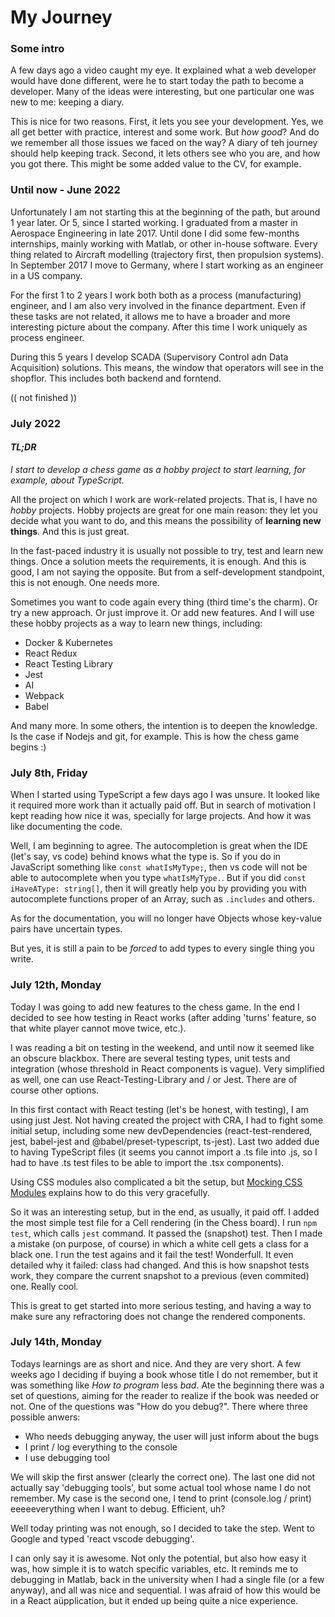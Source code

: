 # My Journey

### Some intro

<p>A few days ago a video caught my eye. It explained what a web developer would have done different, were he to start today the path to become a developer. Many of the ideas were interesting, but one particular one was new to me: keeping a diary.</p>

<p>This is nice for two reasons. First, it lets you see your development. Yes, we all get better with practice, interest and some work. But <i>how good</i>? And do we remember all those issues we faced on the way? A diary of teh journey should help keeping track. Second, it lets others see who you are, and how you got there. This might be some added value to the CV, for example.</p>

### Until now - June 2022

<p>Unfortunately I am not starting this at the beginning of the path, but around 1 year later. Or 5, since I started working. I graduated from a master in Aerospace Engineering in late 2017. Until done I did some few-months internships, mainly working with Matlab, or other in-house software. Every thing related to Aircraft modelling (trajectory first, then propulsion systems). In September 2017 I move to Germany, where I start working as an engineer in a US company.</p>

<p>For the first 1 to 2 years I work both both as a process (manufacturing) engineer, and I am also very involved in the finance department. Even if these tasks are not related, it allows me to have a broader and more interesting picture about the company. After this time I work uniquely as process engineer.</p>

<p>During this 5 years I develop SCADA (Supervisory Control adn Data Acquisition) solutions. This means, the window that operators will see in the shopflor. This includes both backend and forntend.</p>

(( not finished ))

### July 2022

#### <i>TL;DR</i>

<p><i>I start to develop a chess game as a hobby project to start learning, for example, about TypeScript.</i></p>

<p>All the project on which I work are work-related projects. That is, I have no <i>hobby</i> projects. Hobby projects are great for one main reason: they let you decide what you want to do, and this means the possibility of <b>learning new things</b>. And this is just great.</p>

<p>In the fast-paced industry it is usually not possible to try, test and learn new things. Once a solution meets the requirements, it is enough. And this is good, I am not saying the opposite. But from a self-development standpoint, this is not enough. One needs more.</p>

<p>Sometimes you want to code again every thing (third time's the charm). Or try a new approach. Or just improve it. Or add new features. And I will use these hobby projects as a way to learn new things, including:</p>

<ul>
<li>Docker & Kubernetes</li>
<li>React Redux</li>
<li>React Testing Library</li>
<li>Jest</li>
<li>AI</li>
<li>Webpack</li>
<li>Babel</li>
</ul>

<p>And many more. In some others, the intention is to deepen the knowledge. Is the case if Nodejs and git, for example. This is how the chess game begins :)</p>

### July 8th, Friday

When I started using TypeScript a few days ago I was unsure. It looked like it required more work than it actually paid off. But in search of motivation I kept reading how nice it was, specially for large projects. And how it was like documenting the code.

Well, I am beginning to agree. The autocompletion is great when the IDE (let's say, vs code) behind knows what the type is. So if you do in JavaScript something like `const whatIsMyType;`, then vs code will not be able to autocomplete when you type `whatIsMyType.`. But if you did `const iHaveAType: string[]`, then it will greatly help you by providing you with autocomplete functions proper of an Array, such as `.includes` and others.

As for the documentation, you will no longer have Objects whose key-value pairs have uncertain types.

But yes, it is still a pain to be <i>forced</i> to add types to every single thing you write.

### July 12th, Monday

Today I was going to add new features to the chess game. In the end I decided to see how testing in React works (after adding 'turns' feature, so that white player cannot move twice, etc.).

I was reading a bit on testing in the weekend, and until now it seemed like an obscure blackbox. There are several testing types, unit tests and integration (whose threshold in React components is vague). Very simplified as well, one can use React-Testing-Library and / or Jest. There are of course other options. 

In this first contact with React testing (let's be honest, with testing), I am using just Jest. Not having created the project with CRA, I had to fight some initial setup, including some new devDependencies (react-test-rendered, jest, babel-jest and @babel/preset-typescript, ts-jest). Last two added due to having TypeScript files (it seems you cannot import a .ts file into .js, so I had to have .ts test files to be able to import the .tsx components).

Using CSS modules also complicated a bit the setup, but [Mocking CSS Modules](https://jestjs.io/docs/webpack#mocking-css-modules) explains how to do this very gracefully.

So it was an interesting setup, but in the end, as usually, it paid off. I added the most simple test file for a Cell rendering (in the Chess board). I run `npm test`, which calls `jest` command. It passed the (snapshot) test. Then I made a mistake (on purpose, of course) in which a white cell gets a class for a black one. I run the test agains and it fail the test! Wonderfull. It even detailed why it failed: class had changed. And this is how snapshot tests work, they compare the current snapshot to a previous (even commited) one. Really cool.

This is great to get started into more serious testing, and having a way to make sure any refractoring does not change the rendered components.

### July 14th, Monday

Todays learnings are as short and nice. And they are very short. A few weeks ago I deciding if buying a book whose title I do not remember, but it was something like <i>How to program </i>less <i>bad</i>. Ate the beginning there was a set of questions, aiming for the reader to realize if the book was needed or not. One of the questions was "How do you debug?". There where three possible anwers:

<ul>
<li>Who needs debugging anyway, the user will just inform about the bugs</li>
<li>I print / log everything to the console</li>
<li>I use debugging tool</li>
</ul>

We will skip the first answer (clearly the correct one). The last one did not actually say 'debugging tools', but some actual tool whose name I do not remember.
My case is the second one, I tend to print (console.log / print) eeeeeverything when I want to debug. Efficient, uh?

Well today printing was not enough, so I decided to take the step. Went to Google and typed 'react vscode debugging'.

I can only say it is awesome. Not only the potential, but also how easy it was, how simple it is to watch specific variables, etc. It reminds me to debugging in Matlab, back in the university when I had a single file (or a few anyway), and all was nice and sequential. I was afraid of how this would be in a React aüpplication, but it ended up being quite a nice experience. 
